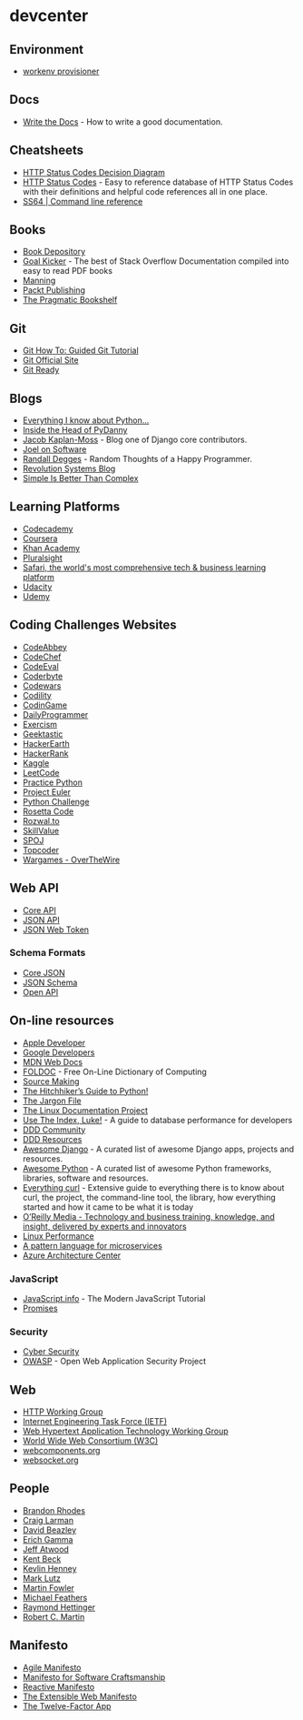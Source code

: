 # devcenter

## Environment

* [workenv provisioner](https://github.com/korzeniewskipl/workenv-provisioner)


## Docs

* [Write the Docs](http://www.writethedocs.org/guide/) - How to write a good documentation.


## Cheatsheets

* [HTTP Status Codes Decision Diagram](https://www.loggly.com/blog/http-status-code-diagram/)
* [HTTP Status Codes](https://httpstatuses.com) - Easy to reference database of HTTP Status Codes with their definitions and helpful code references all in one place.
* [SS64 | Command line reference](https://ss64.com)


## Books

* [Book Depository](https://www.bookdepository.com)
* [Goal Kicker](https://goalkicker.com) - The best of Stack Overflow Documentation compiled into easy to read PDF books
* [Manning](https://www.manning.com)
* [Packt Publishing](https://www.packtpub.com)
* [The Pragmatic Bookshelf](https://pragprog.com)


## Git

* [Git How To: Guided Git Tutorial](https://githowto.com/)
* [Git Official Site](http://git-scm.com/)
* [Git Ready](http://gitready.com/)


## Blogs

* [Everything I know about Python...](http://www.jeffknupp.com/)
* [Inside the Head of PyDanny](http://pydanny.com/)
* [Jacob Kaplan-Moss](http://jacobian.org/writing/) - Blog one of Django core contributors.
* [Joel on Software](https://www.joelonsoftware.com)
* [Randall Degges](http://www.rdegges.com/) - Random Thoughts of a Happy Programmer.
* [Revolution Systems Blog](http://www.revsys.com/blog/)
* [Simple Is Better Than Complex](https://simpleisbetterthancomplex.com/)

## Learning Platforms

* [Codecademy](https://www.codecademy.com)
* [Coursera](https://www.coursera.org)
* [Khan Academy](https://www.khanacademy.org)
* [Pluralsight](https://www.pluralsight.com)
* [Safari, the world's most comprehensive tech & business learning platform](https://www.safaribooksonline.com)
* [Udacity](https://eu.udacity.com)
* [Udemy](https://www.udemy.com)

## Coding Challenges Websites

* [CodeAbbey](http://www.codeabbey.com/)
* [CodeChef](https://www.codechef.com/)
* [CodeEval](https://www.codeeval.com/)
* [Coderbyte](https://coderbyte.com/)
* [Codewars](https://www.codewars.com/)
* [Codility](https://codility.com/)
* [CodinGame](https://www.codingame.com/start)
* [DailyProgrammer](https://www.reddit.com/r/dailyprogrammer/)
* [Exercism](http://exercism.io/)
* [Geektastic](https://geektastic.com/)
* [HackerEarth](https://www.hackerearth.com/)
* [HackerRank](https://www.hackerrank.com/)
* [Kaggle](https://www.kaggle.com/)
* [LeetCode](https://leetcode.com/)
* [Practice Python](http://www.practicepython.org/)
* [Project Euler](https://projecteuler.net/)
* [Python Challenge](http://www.pythonchallenge.com/)
* [Rosetta Code](http://rosettacode.org/)
* [Rozwal.to](https://rozwal.to/)
* [SkillValue](https://skillvalue.com/)
* [SPOJ](http://www.spoj.com/)
* [Topcoder](https://www.topcoder.com/)
* [Wargames - OverTheWire](http://overthewire.org/wargames/)

## Web API

* [Core API](http://www.coreapi.org/)
* [JSON API](http://jsonapi.org/)
* [JSON Web Token](https://jwt.io/)

### Schema Formats

* [Core JSON](http://www.coreapi.org/specification/encoding/#core-json)
* [JSON Schema](http://json-schema.org/)
* [Open API](https://www.openapis.org/)


## On-line resources

* [Apple Developer](https://developer.apple.com/)
* [Google Developers](https://developers.google.com/)
* [MDN Web Docs](https://developer.mozilla.org/en-US/)
* [FOLDOC](http://foldoc.org/) - Free On-Line Dictionary of Computing
* [Source Making](https://sourcemaking.com/)
* [The Hitchhiker’s Guide to Python!](http://docs.python-guide.org/)
* [The Jargon File](http://www.catb.org/~esr/jargon/)
* [The Linux Documentation Project](http://www.tldp.org/)
* [Use The Index, Luke!](http://use-the-index-luke.com/) - A guide to database performance for developers
* [DDD Community](http://dddcommunity.org/)
* [DDD Resources](https://domainlanguage.com/ddd/)
* [Awesome Django](http://awesome-django.com/) - A curated list of awesome Django apps, projects and resources.
* [Awesome Python](https://awesome-python.com/) - A curated list of awesome Python frameworks, libraries, software and resources.
* [Everything curl](https://ec.haxx.se) - Extensive guide to everything there is to know about curl, the project, the command-line tool, the library, how everything started and how it came to be what it is today
* [O’Reilly Media - Technology and business training, knowledge, and insight, delivered by experts and innovators](https://www.oreilly.com)
* [Linux Performance](http://www.brendangregg.com/linuxperf.html)
* [A pattern language for microservices](http://microservices.io/patterns/index.html)
* [Azure Architecture Center](https://docs.microsoft.com/en-us/azure/architecture/)

### JavaScript

* [JavaScript.info](http://javascript.info/) - The Modern JavaScript Tutorial
* [Promises](https://www.promisejs.org)

### Security

* [Cyber Security](https://www.cybsecurity.org/pl/)
* [OWASP](https://www.owasp.org/) - Open Web Application Security Project

## Web

* [HTTP Working Group](https://httpwg.org)
* [Internet Engineering Task Force (IETF)](https://www.ietf.org)
* [Web Hypertext Application Technology Working Group](https://whatwg.org)
* [World Wide Web Consortium (W3C)](https://www.w3.org)
* [webcomponents.org](https://www.webcomponents.org)
* [websocket.org](http://websocket.org)

## People

* [Brandon Rhodes](http://rhodesmill.org/brandon/)
* [Craig Larman](http://www.craiglarman.com)
* [David Beazley](http://www.dabeaz.com/)
* [Erich Gamma](https://twitter.com/erichgamma)
* [Jeff Atwood](http://blog.codinghorror.com/)
* [Kent Beck](https://twitter.com/kentbeck)
* [Kevlin Henney](http://curbralan.com/)
* [Mark Lutz](http://learning-python.com/)
* [Martin Fowler](http://martinfowler.com/)
* [Michael Feathers](https://michaelfeathers.silvrback.com/)
* [Raymond Hettinger](http://pyvideo.org/speaker/raymond-hettinger.html)
* [Robert C. Martin](http://cleancoder.com/)


## Manifesto

* [Agile Manifesto](http://agilemanifesto.org/)
* [Manifesto for Software Craftsmanship](http://manifesto.softwarecraftsmanship.org/)
* [Reactive Manifesto](http://www.reactivemanifesto.org/)
* [The Extensible Web Manifesto](https://extensiblewebmanifesto.org/)
* [The Twelve-Factor App](https://12factor.net/)

